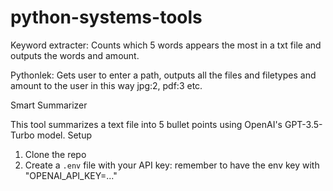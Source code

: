 # python-systems-tools

Keyword extracter:
Counts which 5 words appears the most in a txt file and outputs the words and amount.

Pythonlek:
Gets user to enter a path, outputs all the files and filetypes and amount to the user in this way jpg:2, pdf:3 etc.

Smart Summarizer

This tool summarizes a text file into 5 bullet points using OpenAI's GPT-3.5-Turbo model.
Setup
1. Clone the repo
2. Create a `.env` file with your API key: remember to have the env key with "OPENAI_API_KEY=..."
